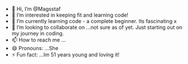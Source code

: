 - 👋 Hi, I’m @Magsstaf
- 👀 I’m interested in keeping fit and learning code!
- 🌱 I’m currently learning code - a complete beginner. Its fascinating x
- 💞️ I’m looking to collaborate on ...not sure as of yet. Just starting out on my journey in coding.
- 📫 How to reach me ...
- 😄 Pronouns: ...She
- ⚡ Fun fact: ...Im 51 years young and loving it!

<!---
Magsstaf/Magsstaf is a ✨ wonderful ✨ repository because its `README.md` (this file) appears on your GitHub profile.
You can click the Preview link to take a look at your changes.
--->
